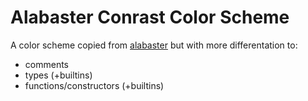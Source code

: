 Alabaster Conrast Color Scheme
===

A color scheme copied from [alabaster](https://github.com/p00f/alabaster.nvim) but with more differentation to:
- comments
- types (+builtins)
- functions/constructors (+builtins)
